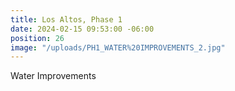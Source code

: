 ```yaml
---
title: Los Altos, Phase 1
date: 2024-02-15 09:53:00 -06:00
position: 26
image: "/uploads/PH1_WATER%20IMPROVEMENTS_2.jpg"
---
```


Water Improvements